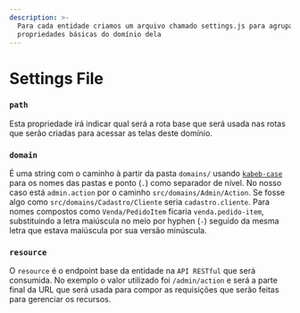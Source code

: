 ```yaml
---
description: >-
  Para cada entidade criamos um arquivo chamado settings.js para agrupar
  propriedades básicas do domínio dela
---
```


# Settings File

### `path`

Esta propriedade irá indicar qual será a rota base que será usada nas rotas que serão criadas para acessar as telas deste domínio.

### `domain`

É uma string com o caminho à partir da pasta `domains/` usando [`kabeb-case`](https://en.toolpage.org/tool/kebabcase) para os nomes das pastas e ponto \(`.`\) como separador de nível. No nosso caso está `admin.action` por o caminho `src/domains/Admin/Action`. Se fosse algo como `src/domains/Cadastro/Cliente` seria `cadastro.cliente`. Para nomes compostos como `Venda/PedidoItem`  ficaria `venda.pedido-item`, substituindo a letra maiúscula no meio por hyphen \(`-`\) seguido da mesma letra que estava maiúscula por sua versão minúscula.

### `resource`

O `resource` é o endpoint base da entidade na `API RESTful` que será consumida. No exemplo o valor utilizado foi `/admin/action` e será a parte final da URL que será usada para compor as requisições que serão feitas para gerenciar os recursos.

